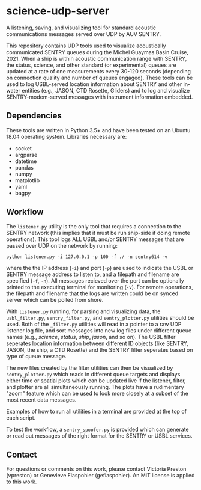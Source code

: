 # science-udp-server
A listening, saving, and visualizing tool for standard acoustic communications messages served over UDP by AUV SENTRY.

This repository contains UDP tools used to visualize acoustically communicated SENTRY queues during the Michel Guaymas Basin Cruise, 2021. 
When a ship is within acoustic communication range with SENTRY, the status, science, and other standard (or experimental) queues are updated at a rate of one measurements every 30-120 seconds (depending on connection quality and number of queues engaged). 
These tools can be used to log USBL-served location information about SENTRY and other in-water entities (e.g., JASON, CTD Rosette, Gliders) and to log and visualize SENTRY-modem-served messages with instrument information embedded.

## Dependencies
These tools are written in Python 3.5+ and have been tested on an Ubuntu 18.04 operating system. Libraries necessary are:
* socket
* argparse
* datetime
* pandas
* numpy
* matplotlib
* yaml
* bagpy

## Workflow
The `listener.py` utility is the only tool that requires a connection to the SENTRY network (this implies that it must be run ship-side if doing remote operations). This tool logs ALL USBL and/or SENTRY messages that are passed over UDP on the network by running:

```python listener.py -i 127.0.0.1 -p 100 -f ./ -n sentry614 -v```

where the the IP address (`-i`) and port (`-p`) are used to indicate the USBL or SENTRY message address to listen to, and a filepath and filename are specified (`-f`, `-n`). All messages recieved over the port can be optionally printed to the executing terminal for monitoring (`-v`). For remote operations, the filepath and filename that the logs are written could be on synced server which can be polled from shore.

With `listener.py` running, for parsing and visualizing data, the `usbl_filter.py`, `sentry_filter.py`, and `sentry_plotter.py` utilities should be used. Both of the `_filter.py` utilities will read in a pointer to a raw UDP listener log file, and sort messages into new log files under different queue names (e.g., *science*, *status*, *ship*, *jason*, and so on). The USBL filter seperates location information between different ID objects (like SENTRY, JASON, the ship, a CTD Rosette) and the SENTRY filter seperates based on type of queue message.

The new files created by the filter utilities can then be visualized by `sentry_plotter.py` which reads in different queue targets and displays either time or spatial plots which can be updated live if the listener, filter, and plotter are all simultaneously running. The plots have a rudimentary "zoom" feature which can be used to look more closely at a subset of the most recent data messages.

Examples of how to run all utilities in a terminal are provided at the top of each script.

To test the workflow, a `sentry_spoofer.py` is provided which can generate or read out messages of the right format for the SENTRY or USBL services.

## Contact
For questions or comments on this work, please contact Victoria Preston (vpreston) or Genevieve Flaspohler (geflaspohler). An MIT license is applied to this work.